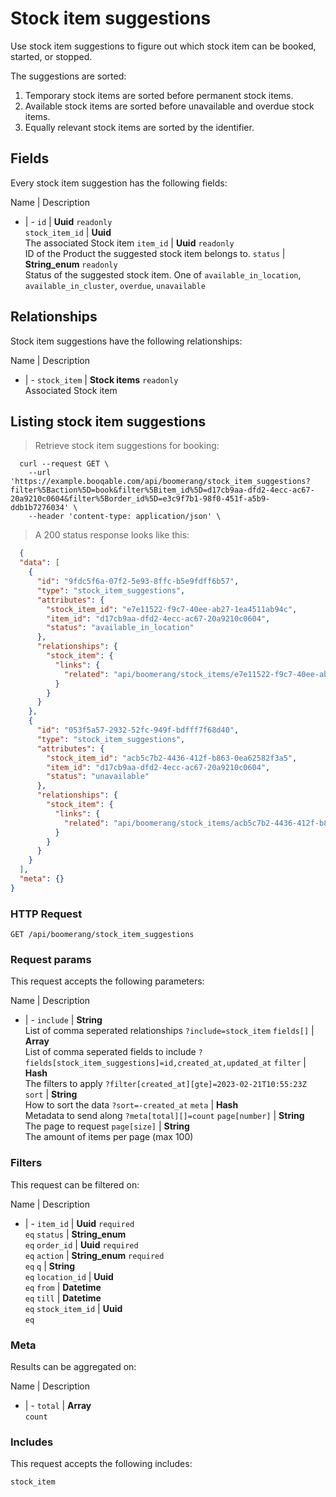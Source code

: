 # Stock item suggestions

Use stock item suggestions to figure out which stock item can be booked,
started, or stopped.

The suggestions are sorted:
  1. Temporary stock items are sorted before permanent stock items.
  2. Available stock items are sorted before unavailable and overdue stock items.
  3. Equally relevant stock items are sorted by the identifier.

## Fields
Every stock item suggestion has the following fields:

Name | Description
- | -
`id` | **Uuid** `readonly`<br>
`stock_item_id` | **Uuid** <br>The associated Stock item
`item_id` | **Uuid** `readonly`<br>ID of the Product the suggested stock item belongs to.
`status` | **String_enum** `readonly`<br>Status of the suggested stock item. One of `available_in_location`, `available_in_cluster`, `overdue`, `unavailable` 


## Relationships
Stock item suggestions have the following relationships:

Name | Description
- | -
`stock_item` | **Stock items** `readonly`<br>Associated Stock item


## Listing stock item suggestions



> Retrieve stock item suggestions for booking:

```shell
  curl --request GET \
    --url 'https://example.booqable.com/api/boomerang/stock_item_suggestions?filter%5Baction%5D=book&filter%5Bitem_id%5D=d17cb9aa-dfd2-4ecc-ac67-20a9210c0604&filter%5Border_id%5D=e3c9f7b1-98f0-451f-a5b9-ddb1b7276034' \
    --header 'content-type: application/json' \
```

> A 200 status response looks like this:

```json
  {
  "data": [
    {
      "id": "9fdc5f6a-07f2-5e93-8ffc-b5e9fdff6b57",
      "type": "stock_item_suggestions",
      "attributes": {
        "stock_item_id": "e7e11522-f9c7-40ee-ab27-1ea4511ab94c",
        "item_id": "d17cb9aa-dfd2-4ecc-ac67-20a9210c0604",
        "status": "available_in_location"
      },
      "relationships": {
        "stock_item": {
          "links": {
            "related": "api/boomerang/stock_items/e7e11522-f9c7-40ee-ab27-1ea4511ab94c"
          }
        }
      }
    },
    {
      "id": "053f5a57-2932-52fc-949f-bdfff7f68d40",
      "type": "stock_item_suggestions",
      "attributes": {
        "stock_item_id": "acb5c7b2-4436-412f-b863-0ea62582f3a5",
        "item_id": "d17cb9aa-dfd2-4ecc-ac67-20a9210c0604",
        "status": "unavailable"
      },
      "relationships": {
        "stock_item": {
          "links": {
            "related": "api/boomerang/stock_items/acb5c7b2-4436-412f-b863-0ea62582f3a5"
          }
        }
      }
    }
  ],
  "meta": {}
}
```

### HTTP Request

`GET /api/boomerang/stock_item_suggestions`

### Request params

This request accepts the following parameters:

Name | Description
- | -
`include` | **String** <br>List of comma seperated relationships `?include=stock_item`
`fields[]` | **Array** <br>List of comma seperated fields to include `?fields[stock_item_suggestions]=id,created_at,updated_at`
`filter` | **Hash** <br>The filters to apply `?filter[created_at][gte]=2023-02-21T10:55:23Z`
`sort` | **String** <br>How to sort the data `?sort=-created_at`
`meta` | **Hash** <br>Metadata to send along `?meta[total][]=count`
`page[number]` | **String** <br>The page to request
`page[size]` | **String** <br>The amount of items per page (max 100)


### Filters

This request can be filtered on:

Name | Description
- | -
`item_id` | **Uuid** `required`<br>`eq`
`status` | **String_enum** <br>`eq`
`order_id` | **Uuid** `required`<br>`eq`
`action` | **String_enum** `required`<br>`eq`
`q` | **String** <br>`eq`
`location_id` | **Uuid** <br>`eq`
`from` | **Datetime** <br>`eq`
`till` | **Datetime** <br>`eq`
`stock_item_id` | **Uuid** <br>`eq`


### Meta

Results can be aggregated on:

Name | Description
- | -
`total` | **Array** <br>`count`


### Includes

This request accepts the following includes:

`stock_item`





